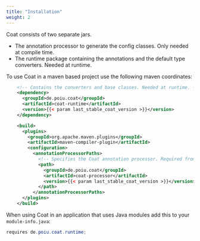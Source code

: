 ```yaml
---
title: "Installation"
weight: 2
---
```


Coat consists of two separate jars.

- The annotation processor to generate the config classes. Only needed at
  compile time.
- The runtime package containing the annotations and the default type
  converters. Needed at runtime.

To use Coat in a maven based project use the following maven coordinates:

```xml
    <!-- Contains the converters and base classes. Needed at runtime. -->
    <dependency>
      <groupId>de.poiu.coat</groupId>
      <artifactId>coat-runtime</artifactId>
      <version>{{< param last_stable_coat_version >}}</version>
    </dependency>

    <build>
      <plugins>
        <groupId>org.apache.maven.plugins</groupId>
        <artifactId>maven-compiler-plugin</artifactId>
        <configuration>
          <annotationProcessorPaths>
            <!-- Specifies the Coat annotation processor. Required from Java 22 onwards. -->
            <path>
              <groupId>de.poiu.coat</groupId>
              <artifactId>coat-processor</artifactId>
              <version>{{< param last_stable_coat_version >}}</version>
            </path>
          </annotationProcessorPaths>
      </plugins>
    </build>
```

When using Coat in an application that uses Java modules add this to your `module-info.java`:

```java
requires de.poiu.coat.runtime;
```
